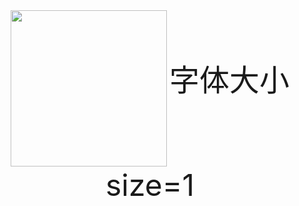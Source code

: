 <div  align="center">  
   <img src="https://voidtech.cn/i/2022/11/28/p8vlqt.png" width = "250" height = "250" align=center />
   <font size=8>字体大小size=1</font>
</div>
